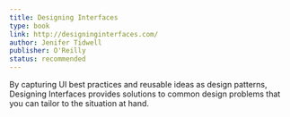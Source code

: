 ```yaml
---
title: Designing Interfaces
type: book
link: http://designinginterfaces.com/
author: Jenifer Tidwell
publisher: O'Reilly
status: recommended
---
```


By capturing UI best practices and reusable ideas as design patterns, Designing Interfaces provides solutions to common design problems that you can tailor to the situation at hand.
